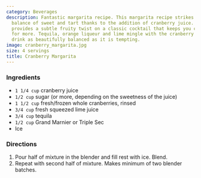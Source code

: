 ```yaml
---
category: Beverages
description: Fantastic margarita recipe. This margarita recipe strikes the perfect
  balance of sweet and tart thanks to the addition of cranberry juice. The cranberry
  provides a subtle fruity twist on a classic cocktail that keeps you coming back
  for more. Tequila, orange liqueur and lime mingle with the cranberry juice for a
  drink as beautifully balanced as it is tempting.
image: cranberry_margarita.jpg
size: 4 servings
title: Cranberry Margarita
---
```

### Ingredients

* `1 1/4 cup` cranberry juice
* `1/2 cup` sugar (or more, depending on the sweetness of the juice)
* `1 1/2 cup` fresh/frozen whole cranberries, rinsed
* `3/4 cup` fresh squeezed lime juice
* `3/4 cup` tequila
* `1/2 cup` Grand Marnier or Triple Sec
* Ice

### Directions

1. Pour half of mixture in the blender and fill rest with ice. Blend. 
2. Repeat with second half of mixture. Makes minimum of two blender batches.